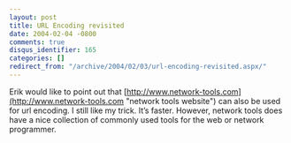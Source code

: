 ```yaml
---
layout: post
title: URL Encoding revisited
date: 2004-02-04 -0800
comments: true
disqus_identifier: 165
categories: []
redirect_from: "/archive/2004/02/03/url-encoding-revisited.aspx/"
---
```


Erik would like to point out that
[http://www.network-tools.com](http://www.network-tools.com "network tools website")
can also be used for url encoding. I still like my trick. It’s faster.
However, network tools does have a nice collection of commonly used
tools for the web or network programmer.

